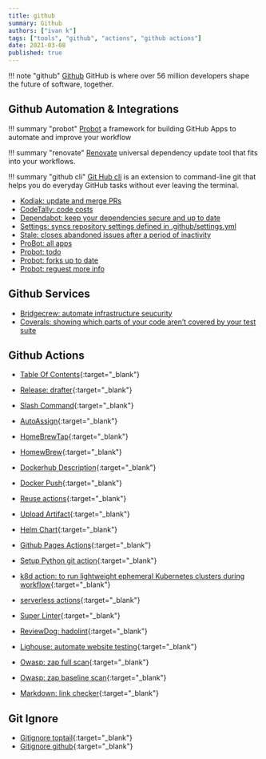 ```yaml
---
title: github
summary: Github
authors: ["ivan k"]
tags: ["tools", "github", "actions", "github actions"]
date: 2021-03-08
published: true
---
```


!!! note "github"
    [Github](https://github.com/)
    GitHub is where over 56 million developers shape the future of software, together.

## Github Automation & Integrations

!!! summary "probot"
    [Probot][probot]
    a framework for building GitHub Apps to automate and improve your workflow

!!! summary "renovate"
    [Renovate][renovate]
    universal dependency update tool that fits into your workflows.

!!! summary "github cli"
    [Git Hub cli][git-hub]
    is an extension to command-line git that helps you do everyday GitHub tasks without ever leaving the terminal.

- [Kodiak: update and merge PRs](https://github.com/chdsbd/kodiak)
- [CodeTally: code costs](http://www.codetally.com)
- [Dependabot: keep your dependencies secure and up to date](https://dependabot.com)
- [Settings: syncs repository settings defined in .github/settings.yml](https://probot.github.io/apps/settings/)
- [Stale: closes abandoned issues after a period of inactivity](https://probot.github.io/apps/stale/)
- [ProBot: all apps](https://probot.github.io/apps/)
- [Probot: todo](https://todo.jasonet.co/)
- [Probot: forks up to date](https://github.com/wei/pull)
- [Probot: reguest more info](https://github.com/apps/request-info)

## Github Services

- [Bridgecrew: automate infrastructure seucurity](https://www.bridgecrew.cloud/)
- [Coverals: showing which parts of your code aren’t covered by your test suite](https://coveralls.io/)

## Github Actions

- [Table Of Contents](https://github.com/genuinetools/bane/blob/master/.github/workflows/toc.yml){:target="_blank"}

- [Release: drafter](https://github.com/release-drafter/release-drafter){:target="_blank"}

- [Slash Command](https://github.com/marketplace/actions/slash-command-dispatch){:target="_blank"}
- [AutoAssign](https://github.com/marketplace/actions/auto-assign-action){:target="_blank"}

- [HomeBrewTap](https://github.com/marketplace/actions/homebrew-tap){:target="_blank"}
- [HomewBrew](https://github.com/mislav/bump-homebrew-formula-action){:target="_blank"}

- [Dockerhub Description](https://github.com/peter-evans/dockerhub-description){:target="_blank"}
- [Docker Push](https://github.com/docker/build-push-action){:target="_blank"}

- [Reuse actions](https://github.com/fsfe/reuse-action){:target="_blank"}
- [Upload Artifact](https://github.com/actions/upload-artifact){:target="_blank"}
- [Helm Chart](https://github.com/helm/charts-repo-actions-demo){:target="_blank"}

- [Github Pages Actions](https://github.com/peaceiris/actions-gh-pages.git){:target="_blank"}
- [Setup Python git action](https://github.com/actions/setup-python){:target="_blank"}
- [k8d action: to run lightweight ephemeral Kubernetes clusters during workflow](https://github.com/AbsaOSS/k3d-action){:target="_blank"}
- [serverless actions](https://github.com/lambci/serverless-actions){:target="_blank"}

- [Super Linter](https://github.com/github/super-linter){:target="_blank"}
- [ReviewDog: hadolint](https://github.com/reviewdog/action-hadolint){:target="_blank"}

- [Lighouse: automate website testing](https://github.com/foo-software/lighthouse-check-action){:target="_blank"}

- [Owasp: zap full scan](https://github.com/marketplace/actions/owasp-zap-full-scan){:target="_blank"}
- [Owasp: zap baseline scan](https://github.com/marketplace/actions/owasp-zap-baseline-scan){:target="_blank"}

- [Markdown: link checker](https://github.com/gaurav-nelson/github-action-markdown-link-check){:target="_blank"}

## Git Ignore

- [Gitignore toptail](https://www.toptal.com/developers/gitignore){:target="_blank"}
- [Gitignore github](https://github.com/github/gitignore){:target="_blank"}

[probot]: https://github.com/probot/settings
[git-hub]: https://hub.github.com/
[renovate]: https://github.com/renovatebot/renovate
